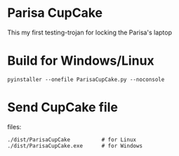# Parisa CupCake
This my first testing-trojan for locking the Parisa's laptop

# Build for Windows/Linux
```shell
pyinstaller --onefile ParisaCupCake.py --noconsole
```

# Send CupCake file
files:
```
./dist/ParisaCupCake          # for Linux
./dist/ParisaCupCake.exe      # for Windows
```